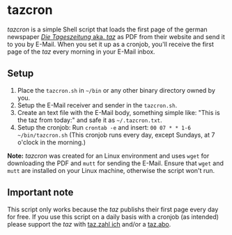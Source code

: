 # tazcron

*tazcron* is a simple Shell script that loads the first page of the german newspaper [*Die Tageszeitung* aka. *taz*](http://www.taz.de/) as PDF from their website and send it to you by E-Mail. When you set it up as a cronjob, you'll receive the first page of the *taz* every morning in your E-Mail inbox.

## Setup

1. Place the `tazcron.sh` in `~/bin` or any other binary directory owned by you.
2. Setup the E-Mail receiver and sender in the `tazcron.sh`.
3. Create an text file with the E-Mail body, something simple like: "This is the taz from today:" and safe it as `~/.tazcron.txt`.
4. Setup the cronjob: Run `crontab -e` and insert: `00 07 * * 1-6 ~/bin/tazcron.sh` (This cronjob runs every day, except Sundays, at 7 o'clock in the morning.)

**Note:** *tazcron* was created for an Linux environment and uses `wget` for downloading the PDF and `mutt` for sending the E-Mail. Ensure that `wget` and `mutt` are installed on your Linux machine, otherwise the script won't run.

## Important note

This script only works because the *taz* publishs their first page every day for free. If you use this script on a daily basis with a cronjob (as intended) please support the *taz* with [taz.zahl ich](https://www.taz.de/!115932/) and/or a [taz.abo](https://www.taz.de/Abo/!p4209/).
